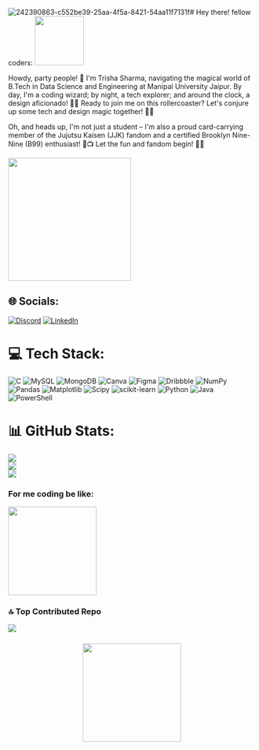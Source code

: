 ![242390863-c552be39-25aa-4f5a-8421-54aa11f7131f](https://github.com/us107/us107/assets/115691766/42a6ecaf-4e25-4a1c-a7e3-c5b10010268d)# Hey there! fellow coders: <img src="https://github.com/us107/us107/assets/115691766/d1519347-3a3e-402a-b740-53132ecdbee9" width="100">

Howdy, party people! 🌟 I'm Trisha Sharma, navigating the magical world of B.Tech in Data Science and Engineering at Manipal University Jaipur. By day, I'm a coding wizard; by night, a tech explorer; and around the clock, a design aficionado! 🚀✨ Ready to join me on this rollercoaster? Let's conjure up some tech and design magic together! 🎩🔮

Oh, and heads up, I'm not just a student – I'm also a proud card-carrying member of the Jujutsu Kaisen (JJK) fandom and a certified Brooklyn Nine-Nine (B99) enthusiast! 🌟📺 Let the fun and fandom begin! 🎉🤩

<img src="https://github.com/us107/us107/assets/115691766/fbe0ffb7-cdc4-47f5-99aa-71181e70f2c9" width="250">

## 🌐 Socials:
[![Discord](https://img.shields.io/badge/Discord-%237289DA.svg?logo=discord&logoColor=white)](https://discord.gg/ts299837) [![LinkedIn](https://img.shields.io/badge/LinkedIn-%230077B5.svg?logo=linkedin&logoColor=white)](https://linkedin.com/in/trisha-sharma-871544251) 

# 💻 Tech Stack:
![C](https://img.shields.io/badge/c-%2300599C.svg?style=plastic&logo=c&logoColor=white) ![MySQL](https://img.shields.io/badge/mysql-%2300000f.svg?style=plastic&logo=mysql&logoColor=white) ![MongoDB](https://img.shields.io/badge/MongoDB-%234ea94b.svg?style=plastic&logo=mongodb&logoColor=white) ![Canva](https://img.shields.io/badge/Canva-%2300C4CC.svg?style=plastic&logo=Canva&logoColor=white) ![Figma](https://img.shields.io/badge/figma-%23F24E1E.svg?style=plastic&logo=figma&logoColor=white) ![Dribbble](https://img.shields.io/badge/Dribbble-EA4C89?style=plastic&logo=dribbble&logoColor=white) ![NumPy](https://img.shields.io/badge/numpy-%23013243.svg?style=plastic&logo=numpy&logoColor=white) ![Pandas](https://img.shields.io/badge/pandas-%23150458.svg?style=plastic&logo=pandas&logoColor=white) ![Matplotlib](https://img.shields.io/badge/Matplotlib-%23ffffff.svg?style=plastic&logo=Matplotlib&logoColor=black) ![Scipy](https://img.shields.io/badge/SciPy-%230C55A5.svg?style=plastic&logo=scipy&logoColor=%white) ![scikit-learn](https://img.shields.io/badge/scikit--learn-%23F7931E.svg?style=plastic&logo=scikit-learn&logoColor=white) ![Python](https://img.shields.io/badge/python-3670A0?style=plastic&logo=python&logoColor=ffdd54) ![Java](https://img.shields.io/badge/java-%23ED8B00.svg?style=plastic&logo=openjdk&logoColor=white) ![PowerShell](https://img.shields.io/badge/PowerShell-%235391FE.svg?style=plastic&logo=powershell&logoColor=white)
# 📊 GitHub Stats:
![](https://github-readme-stats.vercel.app/api?username=us107&theme=tokyonight&hide_border=false&include_all_commits=true&count_private=true)<br/>
![](https://github-readme-streak-stats.herokuapp.com/?user=us107&theme=tokyonight&hide_border=false)<br/>
![](https://github-readme-stats.vercel.app/api/top-langs/?username=us107&theme=tokyonight&hide_border=false&include_all_commits=true&count_private=true&layout=compact)

### For me coding be like:
<img src="240885348-491e3e44-11a0-487a-b07b-717f677bbe4a.gif" width="180">

### 🔝 Top Contributed Repo
![](https://github-contributor-stats.vercel.app/api?username=us107&limit=5&theme=onedark&combine_all_yearly_contributions=true)


### 
<div align="center">
  <img src="242390863-c552be39-25aa-4f5a-8421-54aa11f7131f.gif" width="200">
</div>
